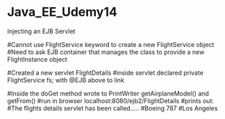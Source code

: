 # Java_EE_Udemy14
Injecting an EJB Servlet

#Cannot use FlightService keyword to create a new FlightService object
#Need to ask EJB container that manages the class to provide a new FlightInstance object

#Created a new servlet FlightDetails
#inside servlet declared private FlightService fs; with @EJB above to link 

#Inside the doGet method wrote to PrintWriter getAirplaneModel() and getFrom() 
#run in browser localhost:8080/ejb2/FlightDetails
#prints out:
#The flights details servlet has been called.....
#Boeing 787
#Los Angeles
